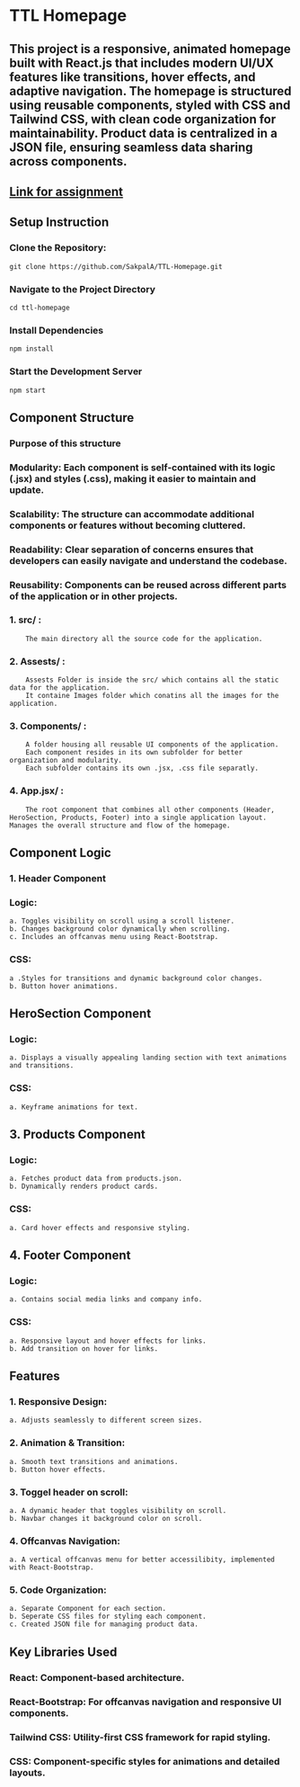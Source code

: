 # TTL Homepage

## This project is a responsive, animated homepage built with React.js that includes modern UI/UX features like transitions, hover effects, and adaptive navigation. The homepage is structured using reusable components, styled with CSS and Tailwind CSS, with clean code organization for maintainability. Product data is centralized in a JSON file, ensuring seamless data sharing across components.

## [Link for assignment](https://sakpala.github.io/TTL-Homepage/)

## Setup Instruction

### Clone the Repository:
    git clone https://github.com/SakpalA/TTL-Homepage.git

### Navigate  to the Project Directory
    cd ttl-homepage

### Install Dependencies
    npm install

### Start the Development Server
    npm start


## Component Structure

### Purpose of this structure 
### Modularity: Each component is self-contained with its logic (.jsx) and styles (.css), making it easier to maintain and update.
### Scalability: The structure can accommodate additional components or features without becoming cluttered.
### Readability: Clear separation of concerns ensures that developers can easily navigate and understand the codebase.
### Reusability: Components can be reused across different parts of the application or in other projects.

### 1. src/ : 
        The main directory all the source code for the application.
### 2. Assests/ :
        Assests Folder is inside the src/ which contains all the static data for the application. 
        It containe Images folder which conatins all the images for the application.
### 3. Components/ :
        A folder housing all reusable UI components of the application. 
        Each component resides in its own subfolder for better organization and modularity.
        Each subfolder contains its own .jsx, .css file separatly.

### 4. App.jsx/ :
        The root component that combines all other components (Header, HeroSection, Products, Footer) into a single application layout. Manages the overall structure and flow of the homepage.


## Component Logic
### 1. Header Component
### Logic: 
    a. Toggles visibility on scroll using a scroll listener.
    b. Changes background color dynamically when scrolling.
    c. Includes an offcanvas menu using React-Bootstrap.
### CSS: 
    a .Styles for transitions and dynamic background color changes.
    b. Button hover animations.

## HeroSection Component
### Logic:
    a. Displays a visually appealing landing section with text animations and transitions.
### CSS:
    a. Keyframe animations for text.

## 3. Products Component
### Logic:
    a. Fetches product data from products.json.
    b. Dynamically renders product cards.
### CSS:
    a. Card hover effects and responsive styling.

## 4. Footer Component
### Logic:
    a. Contains social media links and company info.
### CSS:
    a. Responsive layout and hover effects for links.
    b. Add transition on hover for links.


## Features
### 1. Responsive Design: 
    a. Adjusts seamlessly to different screen sizes.

### 2. Animation & Transition:  
    a. Smooth text transitions and animations.
    b. Button hover effects.

### 3. Toggel header on scroll:
    a. A dynamic header that toggles visibility on scroll.
    b. Navbar changes it background color on scroll.

### 4. Offcanvas Navigation: 
    a. A vertical offcanvas menu for better accessilibity, implemented with React-Bootstrap.

### 5. Code Organization:
    a. Separate Component for each section.
    b. Seperate CSS files for styling each component.
    c. Created JSON file for managing product data.


## Key Libraries Used

### React: Component-based architecture.
### React-Bootstrap: For offcanvas navigation and responsive UI components.
### Tailwind CSS: Utility-first CSS framework for rapid styling.
### CSS: Component-specific styles for animations and detailed layouts.
